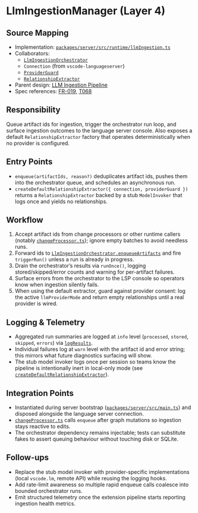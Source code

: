 # LlmIngestionManager (Layer 4)

## Source Mapping
- Implementation: [`packages/server/src/runtime/llmIngestion.ts`](../../../packages/server/src/runtime/llmIngestion.ts)
- Collaborators:
	- [`LlmIngestionOrchestrator`](../../../packages/server/src/features/knowledge/llmIngestionOrchestrator.ts)
	- `Connection` (from `vscode-languageserver`)
	- [`ProviderGuard`](../../../packages/server/src/features/settings/providerGuard.ts)
	- [`RelationshipExtractor`](../../../packages/shared/src/inference/llm/relationshipExtractor.ts)
- Parent design: [LLM Ingestion Pipeline](../../layer-3/llm-ingestion-pipeline.mdmd.md)
- Spec references: [FR-019](../../../specs/001-link-aware-diagnostics/spec.md#functional-requirements), [T068](../../../specs/001-link-aware-diagnostics/tasks.md)

## Responsibility
Queue artifact ids for ingestion, trigger the orchestrator run loop, and surface ingestion outcomes to the language server console. Also exposes a default `RelationshipExtractor` factory that operates deterministically when no provider is configured.

## Entry Points
- `enqueue(artifactIds, reason?)` deduplicates artifact ids, pushes them into the orchestrator queue, and schedules an asynchronous run.
- `createDefaultRelationshipExtractor({ connection, providerGuard })` returns a `RelationshipExtractor` backed by a stub `ModelInvoker` that logs once and yields no relationships.

## Workflow
1. Accept artifact ids from change processors or other runtime callers (notably [`changeProcessor.ts`](../../../packages/server/src/runtime/changeProcessor.ts)); ignore empty batches to avoid needless runs.
2. Forward ids to [`LlmIngestionOrchestrator.enqueueArtifacts`](../../../packages/server/src/features/knowledge/llmIngestionOrchestrator.ts) and fire `triggerRun()` unless a run is already in progress.
3. Drain the orchestrator’s results via `runOnce()`, logging stored/skipped/error counts and warning for per-artifact failures.
4. Surface errors from the orchestrator to the LSP console so operators know when ingestion silently fails.
5. When using the default extractor, guard against provider consent: log the active `llmProviderMode` and return empty relationships until a real provider is wired.

## Logging & Telemetry
- Aggregated run summaries are logged at `info` level (`processed`, `stored`, `skipped`, `errors`) via [`logResults`](../../../packages/server/src/runtime/llmIngestion.ts).
- Individual failures log at `warn` level with the artifact id and error string; this mirrors what future diagnostics surfacing will show.
- The stub model invoker logs once per session so teams know the pipeline is intentionally inert in local-only mode (see [`createDefaultRelationshipExtractor`](../../../packages/server/src/runtime/llmIngestion.ts)).

## Integration Points
- Instantiated during server bootstrap ([`packages/server/src/main.ts`](../../../packages/server/src/main.ts)) and disposed alongside the language server connection.
- [`changeProcessor.ts`](../../../packages/server/src/runtime/changeProcessor.ts) calls `enqueue` after graph mutations so ingestion stays reactive to edits.
- The orchestrator dependency remains injectable; tests can substitute fakes to assert queuing behaviour without touching disk or SQLite.

## Follow-ups
- Replace the stub model invoker with provider-specific implementations (local `vscode.lm`, remote API) while reusing the logging hooks.
- Add rate-limit awareness so multiple rapid enqueue calls coalesce into bounded orchestrator runs.
- Emit structured telemetry once the extension pipeline starts reporting ingestion health metrics.
